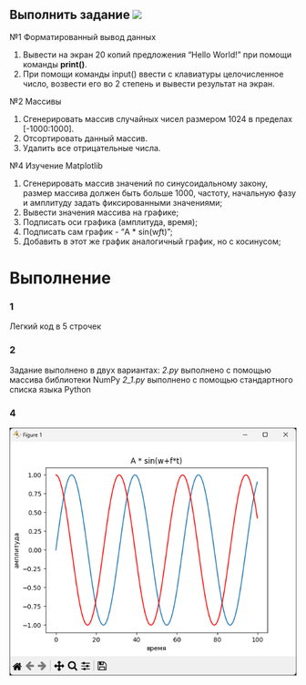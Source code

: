 ## Выполнить задание ![](https://img.shields.io/badge/Done-green.svg)

№1 Форматированный вывод данных

1. Вывести на экран 20 копий предложения “Hello World!” при помощи команды **print()**.
2. При помощи команды input() ввести с клавиатуры целочисленное число, возвести его во 2 степень и вывести результат на экран.

№2 Массивы

1. Сгенерировать массив случайных чисел размером 1024 в пределах [-1000:1000].
2. Отсортировать данный массив.
3. Удалить все отрицательные числа.

№4 Изучение Matplotlib

1. Сгенерировать массив значений по синусоидальному закону, размер массива должен быть больше 1000, частоту, начальную фазу и амплитуду задать фиксированными значениями;
2. Вывести значения массива на графике;
3. Подписать оси графика (амплитуда, время);
4. Подписать сам график - “A * sin(w*f*t)”;
5. Добавить в этот же график аналогичный график, но с косинусом;

# Выполнение 

### 1
Легкий код в 5 строчек


### 2
Задание выполнено в двух вариантах:
*2.py* выполнено с помощью массива библиотеки NumPy
*2_1.py* выполнено с помощью стандартного списка языка Python


### 4 
![plot](./4задание.png)